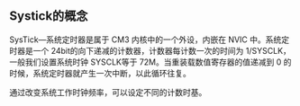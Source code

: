 ## Systick的概念

SysTick—系统定时器是属于 CM3 内核中的一个外设，内嵌在 NVIC 中。系统定时器是一个 24bit的向下递减的计数器，计数器每计数一次的时间为 1/SYSCLK，一般我们设置系统时钟 SYSCLK等于 72M。当重装载数值寄存器的值递减到 0 的时候，系统定时器就产生一次中断，以此循环往复。

通过改变系统工作时钟频率，可以设定不同的计数时基。